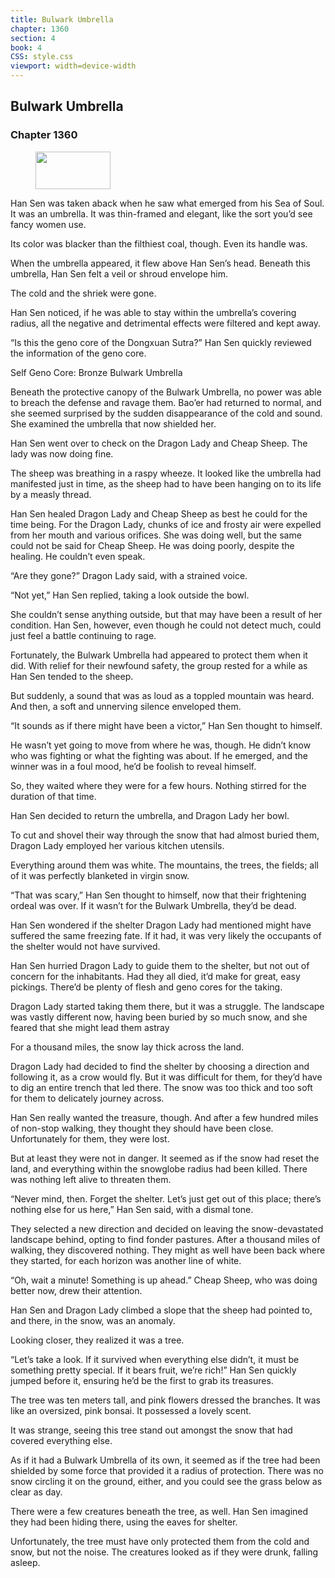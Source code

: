 ```yaml
---
title: Bulwark Umbrella
chapter: 1360
section: 4
book: 4
CSS: style.css
viewport: width=device-width
---
```


## Bulwark Umbrella

### Chapter 1360

<figure>
	<img src="../Images/gem.gif" alt="" id="gem" width="120" height="60" />
</figure>

Han Sen was taken aback when he saw what emerged from his Sea of Soul. It was an umbrella. It was thin-framed and elegant, like the sort you’d see fancy women use.

Its color was blacker than the filthiest coal, though. Even its handle was.

When the umbrella appeared, it flew above Han Sen’s head. Beneath this umbrella, Han Sen felt a veil or shroud envelope him.

The cold and the shriek were gone.

Han Sen noticed, if he was able to stay within the umbrella’s covering radius, all the negative and detrimental effects were filtered and kept away.

“Is this the geno core of the Dongxuan Sutra?” Han Sen quickly reviewed the information of the geno core.

Self Geno Core: Bronze Bulwark Umbrella

Beneath the protective canopy of the Bulwark Umbrella, no power was able to breach the defense and ravage them. Bao’er had returned to normal, and she seemed surprised by the sudden disappearance of the cold and sound. She examined the umbrella that now shielded her.

Han Sen went over to check on the Dragon Lady and Cheap Sheep. The lady was now doing fine.

The sheep was breathing in a raspy wheeze. It looked like the umbrella had manifested just in time, as the sheep had to have been hanging on to its life by a measly thread.

Han Sen healed Dragon Lady and Cheap Sheep as best he could for the time being. For the Dragon Lady, chunks of ice and frosty air were expelled from her mouth and various orifices. She was doing well, but the same could not be said for Cheap Sheep. He was doing poorly, despite the healing. He couldn’t even speak.

“Are they gone?” Dragon Lady said, with a strained voice.

“Not yet,” Han Sen replied, taking a look outside the bowl.

She couldn’t sense anything outside, but that may have been a result of her condition. Han Sen, however, even though he could not detect much, could just feel a battle continuing to rage.

Fortunately, the Bulwark Umbrella had appeared to protect them when it did. With relief for their newfound safety, the group rested for a while as Han Sen tended to the sheep.

But suddenly, a sound that was as loud as a toppled mountain was heard. And then, a soft and unnerving silence enveloped them.

“It sounds as if there might have been a victor,” Han Sen thought to himself.

He wasn’t yet going to move from where he was, though. He didn’t know who was fighting or what the fighting was about. If he emerged, and the winner was in a foul mood, he’d be foolish to reveal himself.

So, they waited where they were for a few hours. Nothing stirred for the duration of that time.

Han Sen decided to return the umbrella, and Dragon Lady her bowl.

To cut and shovel their way through the snow that had almost buried them, Dragon Lady employed her various kitchen utensils.

Everything around them was white. The mountains, the trees, the fields; all of it was perfectly blanketed in virgin snow.

“That was scary,” Han Sen thought to himself, now that their frightening ordeal was over. If it wasn’t for the Bulwark Umbrella, they’d be dead.

Han Sen wondered if the shelter Dragon Lady had mentioned might have suffered the same freezing fate. If it had, it was very likely the occupants of the shelter would not have survived.

Han Sen hurried Dragon Lady to guide them to the shelter, but not out of concern for the inhabitants. Had they all died, it’d make for great, easy pickings. There’d be plenty of flesh and geno cores for the taking.

Dragon Lady started taking them there, but it was a struggle. The landscape was vastly different now, having been buried by so much snow, and she feared that she might lead them astray

For a thousand miles, the snow lay thick across the land.

Dragon Lady had decided to find the shelter by choosing a direction and following it, as a crow would fly. But it was difficult for them, for they’d have to dig an entire trench that led there. The snow was too thick and too soft for them to delicately journey across.

Han Sen really wanted the treasure, though. And after a few hundred miles of non-stop walking, they thought they should have been close. Unfortunately for them, they were lost.

But at least they were not in danger. It seemed as if the snow had reset the land, and everything within the snowglobe radius had been killed. There was nothing left alive to threaten them.

“Never mind, then. Forget the shelter. Let’s just get out of this place; there’s nothing else for us here,” Han Sen said, with a dismal tone.

They selected a new direction and decided on leaving the snow-devastated landscape behind, opting to find fonder pastures. After a thousand miles of walking, they discovered nothing. They might as well have been back where they started, for each horizon was another line of white.

“Oh, wait a minute! Something is up ahead.” Cheap Sheep, who was doing better now, drew their attention.

Han Sen and Dragon Lady climbed a slope that the sheep had pointed to, and there, in the snow, was an anomaly.

Looking closer, they realized it was a tree.

“Let’s take a look. If it survived when everything else didn’t, it must be something pretty special. If it bears fruit, we’re rich!” Han Sen quickly jumped before it, ensuring he’d be the first to grab its treasures.

The tree was ten meters tall, and pink flowers dressed the branches. It was like an oversized, pink bonsai. It possessed a lovely scent.

It was strange, seeing this tree stand out amongst the snow that had covered everything else.

As if it had a Bulwark Umbrella of its own, it seemed as if the tree had been shielded by some force that provided it a radius of protection. There was no snow circling it on the ground, either, and you could see the grass below as clear as day.

There were a few creatures beneath the tree, as well. Han Sen imagined they had been hiding there, using the eaves for shelter.

Unfortunately, the tree must have only protected them from the cold and snow, but not the noise. The creatures looked as if they were drunk, falling asleep.
